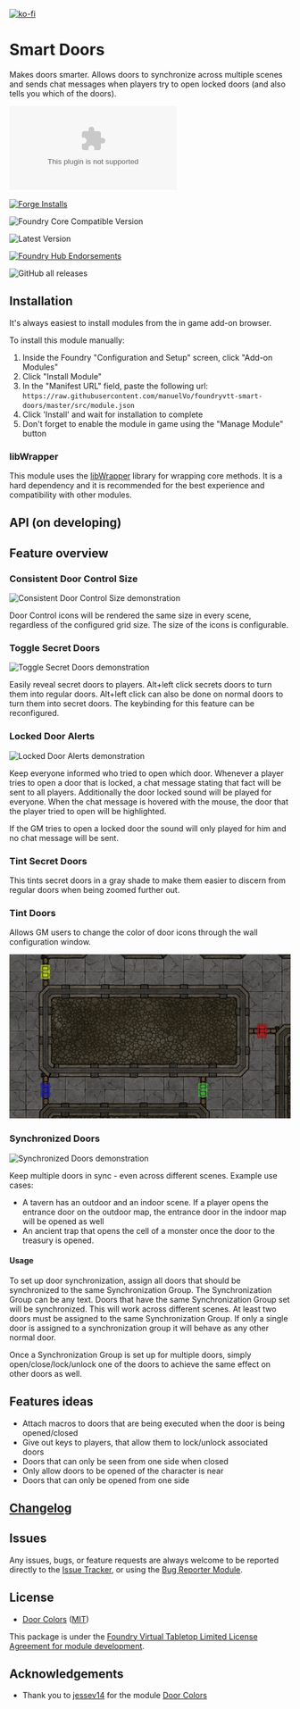 [![ko-fi](https://ko-fi.com/img/githubbutton_sm.svg)](https://ko-fi.com/staebchenfisch)

# Smart Doors
Makes doors smarter. Allows doors to synchronize across multiple scenes and sends chat messages when players try to open locked doors (and also tells you which of the doors).

![Latest Release Download Count](https://img.shields.io/github/downloads/manuelVo/foundryvtt-smart-doors/latest/module.zip?color=2b82fc&label=DOWNLOADS&style=for-the-badge)

[![Forge Installs](https://img.shields.io/badge/dynamic/json?label=Forge%20Installs&query=package.installs&suffix=%25&url=https%3A%2F%2Fforge-vtt.com%2Fapi%2Fbazaar%2Fpackage%2Fsmart-doors&colorB=006400&style=for-the-badge)](https://forge-vtt.com/bazaar#package=foundryvtt-smart-doors)

![Foundry Core Compatible Version](https://img.shields.io/badge/dynamic/json.svg?url=https%3A%2F%2Fraw.githubusercontent.com%2FmanuelVo%2Ffoundryvtt-smart-doors%2Fmaster%2Fsrc%2Fmodule.json&label=Foundry%20Version&query=$.compatibleCoreVersion&colorB=orange&style=for-the-badge)

![Latest Version](https://img.shields.io/badge/dynamic/json.svg?url=https%3A%2F%2Fraw.githubusercontent.com%2FmanuelVo%2Ffoundryvtt-smart-doors%2Fmaster%2Fsrc%2Fmodule.json&label=Latest%20Release&prefix=v&query=$.version&colorB=red&style=for-the-badge)

[![Foundry Hub Endorsements](https://img.shields.io/endpoint?logoColor=white&url=https%3A%2F%2Fwww.foundryvtt-hub.com%2Fwp-json%2Fhubapi%2Fv1%2Fpackage%2Fsmart-doors%2Fshield%2Fendorsements&style=for-the-badge)](https://www.foundryvtt-hub.com/package/foundryvtt-smart-doors/)

![GitHub all releases](https://img.shields.io/github/downloads/manuelVo/foundryvtt-smart-doors/total?style=for-the-badge)

## Installation

It's always easiest to install modules from the in game add-on browser.

To install this module manually:
1.  Inside the Foundry "Configuration and Setup" screen, click "Add-on Modules"
2.  Click "Install Module"
3.  In the "Manifest URL" field, paste the following url:
`https://raw.githubusercontent.com/manuelVo/foundryvtt-smart-doors/master/src/module.json`
4.  Click 'Install' and wait for installation to complete
5.  Don't forget to enable the module in game using the "Manage Module" button

### libWrapper

This module uses the [libWrapper](https://github.com/ruipin/fvtt-lib-wrapper) library for wrapping core methods. It is a hard dependency and it is recommended for the best experience and compatibility with other modules.

## API (on developing)

## Feature overview

### Consistent Door Control Size

![Consistent Door Control Size demonstration](https://raw.githubusercontent.com/manuelVo/foundryvtt-smart-doors/e5b5c336d64f2b379914648f57aa07b6a69aadf1/media/door_control_size.webp)

Door Control icons will be rendered the same size in every scene, regardless of the configured grid size. The size of the icons is configurable.

### Toggle Secret Doors

![Toggle Secret Doors demonstration](https://raw.githubusercontent.com/manuelVo/foundryvtt-smart-doors/da5872042ea81e2f41875a193d161331a81a2b6d/media/secret_door_toggle.webp)

Easily reveal secret doors to players. Alt+left click secrets doors to turn them into regular doors. Alt+left click can also be done on normal doors to turn them into secret doors. The keybinding for this feature can be reconfigured.


### Locked Door Alerts
![Locked Door Alerts demonstration](https://raw.githubusercontent.com/manuelVo/foundryvtt-smart-doors/360d724240634dbc6cc493a3b62243a8b28b7056/media/locked_door_alert.webp)

Keep everyone informed who tried to open which door. Whenever a player tries to open a door that is locked, a chat message stating that fact will be sent to all players. Additionally the door locked sound will be played for everyone. When the chat message is hovered with the mouse, the door that the player tried to open will be highlighted.

If the GM tries to open a locked door the sound will only played for him and no chat message will be sent.

### Tint Secret Doors
This tints secret doors in a gray shade to make them easier to discern from regular doors when being zoomed further out.

### Tint Doors

Allows GM users to change the color of door icons through the wall configuration window.

![Door Color](./wiki/images/door-color-demo.png)

### Synchronized Doors

![Synchronized Doors demonstration](https://raw.githubusercontent.com/manuelVo/foundryvtt-smart-doors/360d724240634dbc6cc493a3b62243a8b28b7056/media/synchronized_doors.webp)

Keep multiple doors in sync - even across different scenes. Example use cases:
- A tavern has an outdoor and an indoor scene. If a player opens the entrance door on the outdoor map, the entrance door in the indoor map will be opened as well
- An ancient trap that opens the cell of a monster once the door to the treasury is opened.

#### Usage
To set up door synchronization, assign all doors that should be synchronized to the same Synchronization Group. The Synchronization Group can be any text. Doors that have the same Synchronization Group set will be synchronized. This will work across different scenes. At least two doors must be assigned to the same Synchronization Group. If only a single door is assigned to a synchronization group it will behave as any other normal door.

Once a Synchronization Group is set up for multiple doors, simply open/close/lock/unlock one of the doors to achieve the same effect on other doors as well.

## Features ideas
- Attach macros to doors that are being executed when the door is being opened/closed
- Give out keys to players, that allow them to lock/unlock associated doors
- Doors that can only be seen from one side when closed
- Only allow doors to be opened of the character is near
- Doors that can only be opened from one side


## [Changelog](./changelog.md)

## Issues

Any issues, bugs, or feature requests are always welcome to be reported directly to the [Issue Tracker](https://github.com/manuelVo/foundryvtt-smart-doors/issues ), or using the [Bug Reporter Module](https://foundryvtt.com/packages/bug-reporter/).

## License

- [Door Colors](https://github.com/jessev14/door-colors) ([MIT](https://github.com/jessev14/door-colors/blob/main/LICENSE))

This package is under the [Foundry Virtual Tabletop Limited License Agreement for module development](https://foundryvtt.com/article/license/).

## Acknowledgements

- Thank you to [jessev14](https://github.com/jessev14/) for the module [Door Colors](https://github.com/jessev14/door-colors)

